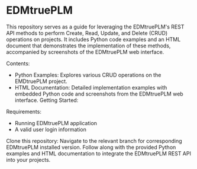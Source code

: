 # EDMtruePLM

This repository serves as a guide for leveraging the EDMtruePLM's REST API methods to perform Create, Read, Update, and Delete (CRUD) operations on projects. 
It includes Python code examples and an HTML document that demonstrates the implementation of these methods, accompanied by screenshots of the EDMtruePLM web interface.

Contents:
* Python Examples: Explores various CRUD operations on the EMDtruePLM project.
* HTML Documentation: Detailed implementation examples with embedded Python code and screenshots from the EDMtruePLM web interface.
Getting Started:

Requirements:
* Running EDMtruePLM application
* A valid user login information 

Clone this repository: 
Navigate to the relevant branch for corresponding EDMtruePLM installed version.
Follow along with the provided Python examples and HTML documentation to integrate the EDMtruePLM REST API into your projects.




